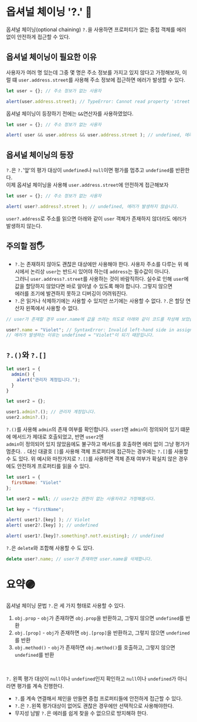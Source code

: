 # 옵셔널 체이닝 '?.' 🫥
옵셔널 체이닝(optional chaining) ```?.```을 사용하면 프로퍼티가 없는 중첩 객체를 에러 없이 안전하게 접근할 수 있다.
## 옵셔널 체이닝이 필요한 이유
사용자가 여러 명 있는데 그중 몇 명은 주소 정보를 가지고 있지 않다고 가정해보자, 이럴 떄 ```user.address.street```를 사용해 주소 정보에 접근하면 에러가 발생할 수 있다.
```javascript
let user = {}; // 주소 정보가 없는 사용자

alert(user.address.street); // TypeError: Cannot read property 'street' of undefined
```
옵셔널 체이닝이 등장하기 전에는 ```&&```연산자를 사용하였었다.
```javascript
let user = {}; // 주소 정보가 없는 사용자

alert( user && user.address && user.address.street ); // undefined, 에러가 발생하지 않습니다.
```
## 옵셔널 체이닝의 등장
```?.```은 ```?.```'앞'의 평가 대상이 ```undefined```나 ```null```이면 평가를 멈추고 ```undefined```를 반환한다. <br>
이제 옵셔널 체이닝을 사용해 ```user.address.street```에 안전하게 접근해보자
```javascript
let user = {}; // 주소 정보가 없는 사용자

alert( user?.address?.street ); // undefined, 에러가 발생하지 않습니다.
```
```user?.address```로 주소를 읽으면 아래와 같이 ```user``` 객체가 존재하지 않더라도 에러가 발생하지 않는다.
## 주의할 점🖐
- ```?.```는 존재하지 않아도 괜찮은 대상에만 사용해야 한다. 사용자 주소를 다루는 위 예시에서 논리상 ```user```는 반드시 있어야 하는데 ```address```는 필수값이 아니다. <br>
그러니 ```user.address?.street```를 사용하는 것이 바람직하다. 실수로 인해 ```user```에 값을 할당하지 않았다면 바로 알아낼 수 있도록 해야 합니다. 그렇지 않으면 <br>
에러를 조기에 발견하지 못하고 디버깅이 어려워진다.
- ```?.```은 읽거나 삭제하기에는 사용할 수 있지만 쓰기에는 사용할 수 없다. ```?.```은 할당 연산자 왼쪽에서 사용할 수 없다.
```javascript
// user가 존재할 경우 user.name에 값을 쓰려는 의도로 아래와 같이 코드를 작성해 보았습니다.

user?.name = "Violet"; // SyntaxError: Invalid left-hand side in assignment
// 에러가 발생하는 이유는 undefined = "Violet"이 되기 때문입니다.
```
## ```?.()```와 ```?.[]```
```javascript
let user1 = {
  admin() {
    alert("관리자 계정입니다.");
  }
}

let user2 = {};

user1.admin?.(); // 관리자 계정입니다.
user2.admin?.();
```
```?.()```를 사용해 ```admin```의 존재 여부를 확인합니다. ```user1```엔 ```admin```이 정의되어 있기 떄문에 메서드가 제대로 호출되었고, 반면 ```user2```엔 <br>
```admin```이 정의되어 있지 않았음에도 불구하고 메서드를 호출하면 에러 없이 그냥 평가가 멈춘다. ```.``` 대신 대괄호 ```[]```를 사용해 객체 프로퍼티에 접근하는 경우에는
```?.[]```를 사용할 수 도 있다. 위 예시와 마찬가지로 ```?.[]```를 사용하면 객체 존재 여부가 확실치 않은 경우에도 안전하게 프로퍼티를 읽을 수 있다.
```javascript
let user1 = {
  firstName: "Violet"
};

let user2 = null; // user2는 권한이 없는 사용자라고 가정해봅시다.

let key = "firstName";

alert( user1?.[key] ); // Violet
alert( user2?.[key] ); // undefined

alert( user1?.[key]?.something?.not?.existing); // undefined
```
```?.```은 ```delete```와 조합해 사용할 수 도 있다.
```javascript
delete user?.name; // user가 존재하면 user.name을 삭제합니다.
```
# 요약🟣
옵셔널 체이닝 문법 ```?.```은 세 가지 형태로 사용할 수 있다.
1. ```obj.prop``` - ```obj```가 존재하면 ```obj.prop```을 반환하고, 그렇지 않으면 ```undefined```를 반환
2. ```obj.[prop]``` - ```obj```가 존재하면 ```obj.[prop]```을 반환하고, 그렇지 않으면 ```undefined```를 반환
3. ```obj.method()``` - ```obj```가 존재하면 ```obj.method()```를 호출하고, 그렇지 않으면 ```undefined```를 반환


<br>

```?.``` 왼쪽 평가 대상이 ```null```이나 ```undefined```인지 확인하고 ```null```이나 ```undefined```가 아니라면 평가를 계속 진행한다.
- ```?.```를 계속 연결해서 체인을 만들면 중첩 프로퍼티들에 안전하게 접근할 수 있다.
- ```?.```은 ```?.```왼쪽 평가대상이 없어도 괜찮은 경우에만 선택적으로 사용해야한다.
- 무지성 남발 ```?.```은 에러를 쉽게 찾을 수 없으므로 방지해햐 한다.
